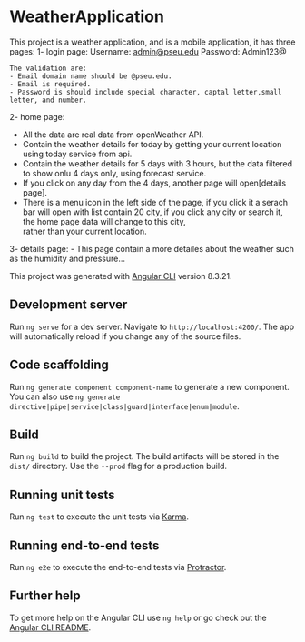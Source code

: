 # WeatherApplication
This project is a weather application, and is a mobile application, it has three pages:
1- login page:
    Username: admin@pseu.edu
    Password: Admin123@
    
    The validation are:
    - Email domain name should be @pseu.edu.
    - Email is required.
    - Password is should include special character, captal letter,small letter, and number.

2- home page:
   - All the data are real data from openWeather API.
   - Contain the weather details for today by getting your current location using today service from api.
   - Contain the weather details for 5 days with 3 hours, but the data filtered to show onlu 4 days only,   using forecast service.
   - If you click on any day from the 4 days, another page will open[details page].
   - There is a menu icon in the left side of the page, if you click it a serach bar will open with list    contain 20 city, if you click any city or search it, the home page data will change to this city,    
     rather than your current location.

3- details page:
    - This page contain a more detailes about the weather such as the humidity and pressure...


This project was generated with [Angular CLI](https://github.com/angular/angular-cli) version 8.3.21.

## Development server

Run `ng serve` for a dev server. Navigate to `http://localhost:4200/`. The app will automatically reload if you change any of the source files.

## Code scaffolding

Run `ng generate component component-name` to generate a new component. You can also use `ng generate directive|pipe|service|class|guard|interface|enum|module`.

## Build

Run `ng build` to build the project. The build artifacts will be stored in the `dist/` directory. Use the `--prod` flag for a production build.

## Running unit tests

Run `ng test` to execute the unit tests via [Karma](https://karma-runner.github.io).

## Running end-to-end tests

Run `ng e2e` to execute the end-to-end tests via [Protractor](http://www.protractortest.org/).

## Further help

To get more help on the Angular CLI use `ng help` or go check out the [Angular CLI README](https://github.com/angular/angular-cli/blob/master/README.md).
